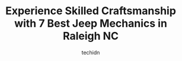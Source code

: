 ---
layout: ampstory
image: https://images.unsplash.com/photo-1596157783372-71ada8d5836b?ixlib=rb-4.0.3&ixid=MnwxMjA3fDB8MHxwaG90by1wYWdlfHx8fGVufDB8fHx8&auto=format&fit=crop&w=640&h=853&q=80
author: techidn
featured: false
description: Entrust your vehicle to the 7 best Jeep Mechanic in Raleigh NC, USA and experience the difference they can make. With their extensive knowledge, state-of-the-art facilities, and commitment t
title: Experience Skilled Craftsmanship with 7 Best Jeep Mechanics in Raleigh NC
cover:
   title: Experience Skilled Craftsmanship with 7 Best Jeep Mechanics in Raleigh NC
   subtitle: Rickpate
   background: https://images.unsplash.com/photo-1596157783372-71ada8d5836b?ixlib=rb-4.0.3&ixid=MnwxMjA3fDB8MHxwaG90by1wYWdlfHx8fGVufDB8fHx8&auto=format&fit=crop&w=640&h=853&q=80

pages: 
 - layout: thirds
   top: <h1>#1 Choice Auto Repair</h1>
   bottom: "<p>Choice Auto is our go to shop for vehicle maintenance and weve used their service for a few years now. The team is always quick to respond and able to fit us into the </p>"
   background: https://www.knot35.com/toplist/wp-content/uploads/2023/06/best-jeep-mechanic-1-in-raleigh-nc-1685837710.jpeg
   backgroundblur: true
 - layout: thirds
   top: <h1>#2 Westgate Chrysler Jeep Dodge RAM Service Department</h1>
   bottom: "<p>6421 Old Westgate Rd, Raleigh, NC 27617, United States</p>"
   background: https://www.knot35.com/toplist/wp-content/uploads/2023/06/best-jeep-mechanic-2-in-raleigh-nc-1685837710.jpeg
   cta:
      link: https://www.knot35.com/toplist/experience-skilled-craftsmanship-with-7-best-jeep-mechanics-in-raleigh-nc/
      text: Experience Skilled Craftsmanship with 7 Best Jeep Mechanics in Raleigh NC
 - layout: thirds
   top: <h1>#3 Import Performance Inc.</h1>
   bottom: "<p>5618 Hillsborough St, Raleigh, NC 27606, United States</p>"
   background: https://www.knot35.com/toplist/wp-content/uploads/2023/06/best-jeep-mechanic-3-in-raleigh-nc-1685837712.jpeg
   cta:
      link: https://www.knot35.com/toplist/experience-skilled-craftsmanship-with-7-best-jeep-mechanics-in-raleigh-nc/
      text: Experience Skilled Craftsmanship with 7 Best Jeep Mechanics in Raleigh NC
 - layout: thirds
   top: <h1>#4 Benchmark Autoworks</h1>
   bottom: "<p>227 W Davie St, Raleigh, NC 27601, United States</p>"
   background: https://images.unsplash.com/photo-1620421680010-0766ff230392?ixlib=rb-4.0.3&ixid=MnwxMjA3fDB8MHxwaG90by1wYWdlfHx8fGVufDB8fHx8&auto=format&fit=crop&w=640&h=853&q=80
   cta:
      link: https://www.knot35.com/toplist/experience-skilled-craftsmanship-with-7-best-jeep-mechanics-in-raleigh-nc/
      text: Experience Skilled Craftsmanship with 7 Best Jeep Mechanics in Raleigh NC
 - layout: thirds
   top: <h1>#5 Epic Auto Center</h1>
   bottom: "<p>2617 Rowland Rd, Raleigh, NC 27615, United States</p>"
   background: https://images.unsplash.com/photo-1608501821300-4f99e58bba77?ixlib=rb-4.0.3&ixid=MnwxMjA3fDB8MHxwaG90by1wYWdlfHx8fGVufDB8fHx8&auto=format&fit=crop&w=640&h=853&q=80
   cta:
      link: https://www.knot35.com/toplist/experience-skilled-craftsmanship-with-7-best-jeep-mechanics-in-raleigh-nc/
      text: Experience Skilled Craftsmanship with 7 Best Jeep Mechanics in Raleigh NC
 - layout: thirds
   top: <h1>#6 Leith Chrysler Jeep Service Department</h1>
   bottom: "<p>5500 Capital Blvd, Raleigh, NC 27616, United States</p>"
   background: https://images.unsplash.com/photo-1557672172-298e090bd0f1?ixlib=rb-4.0.3&ixid=MnwxMjA3fDB8MHxwaG90by1wYWdlfHx8fGVufDB8fHx8&auto=format&fit=crop&w=640&h=853&q=80
   cta:
      link: https://www.knot35.com/toplist/experience-skilled-craftsmanship-with-7-best-jeep-mechanics-in-raleigh-nc/
      text: Experience Skilled Craftsmanship with 7 Best Jeep Mechanics in Raleigh NC
 - layout: thirds
   top: <h1>#7 MJ Brothers Auto & Truck Repair</h1>
   bottom: "<p>1408 Wilders Grove Ln, Raleigh, NC 27604, United States</p>"
   background: https://images.unsplash.com/photo-1574169208507-84376144848b?ixlib=rb-4.0.3&ixid=MnwxMjA3fDB8MHxwaG90by1wYWdlfHx8fGVufDB8fHx8&auto=format&fit=crop&w=640&h=853&q=80
   cta:
      link: https://www.knot35.com/toplist/experience-skilled-craftsmanship-with-7-best-jeep-mechanics-in-raleigh-nc/
      text: Experience Skilled Craftsmanship with 7 Best Jeep Mechanics in Raleigh NC
 - layout: thirds
   middle: Continue reading...
   background: https://images.unsplash.com/photo-1567095761054-7a02e69e5c43?ixlib=rb-4.0.3&ixid=MnwxMjA3fDB8MHxwaG90by1wYWdlfHx8fGVufDB8fHx8&auto=format&fit=crop&w=640&h=853&q=80
   cta:
      link: https://www.knot35.com/toplist/experience-skilled-craftsmanship-with-7-best-jeep-mechanics-in-raleigh-nc/
      text: Experience Skilled Craftsmanship with 7 Best Jeep Mechanics in Raleigh NC
      
---